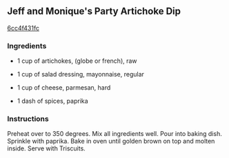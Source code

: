 ## Jeff and Monique's Party Artichoke Dip

[6cc4f431fc](http://www.food.com/recipe/jeff-and-moniques-party-artichoke-dip-157724)

### Ingredients

 - 1 cup of artichokes, (globe or french), raw

 - 1 cup of salad dressing, mayonnaise, regular

 - 1 cup of cheese, parmesan, hard

 - 1 dash of spices, paprika

### Instructions

Preheat over to 350 degrees. Mix all ingredients well. Pour into baking dish. Sprinkle with paprika. Bake in oven until golden brown on top and molten inside. Serve with Triscuits.